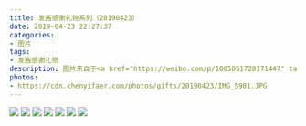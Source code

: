 ```yaml
---
title: 发酱感谢礼物系列（20190423）
date: 2019-04-23 22:27:37
categories:
- 图片
tags:
- 发酱感谢礼物
description: 图片来自于<a href="https://weibo.com/p/1005051720171447" target="_blank">quanmmmmm</a><br/> “谢谢hmx可爱的小本本，你说有个本子方便记录生活里的小灵感，我也常常这么做，积累了厚厚的备忘录，有时候记得太短太快了，后面还想不起来是记了什么事哈哈。” ​​​
photos: 
- https://cdn.chenyifaer.com/photos/gifts/20190423/IMG_5981.JPG
---
```


![](https://cdn.chenyifaer.com/photos/gifts/20190423/IMG_5982.JPG)
![](https://cdn.chenyifaer.com/photos/gifts/20190423/IMG_5983.JPG)
![](https://cdn.chenyifaer.com/photos/gifts/20190423/IMG_5984.JPG)
![](https://cdn.chenyifaer.com/photos/gifts/20190423/IMG_5985.JPG)
![](https://cdn.chenyifaer.com/photos/gifts/20190423/IMG_5986.JPG)
![](https://cdn.chenyifaer.com/photos/gifts/20190423/IMG_5987.JPG)
![](https://cdn.chenyifaer.com/photos/gifts/20190423/IMG_5988.JPG)

